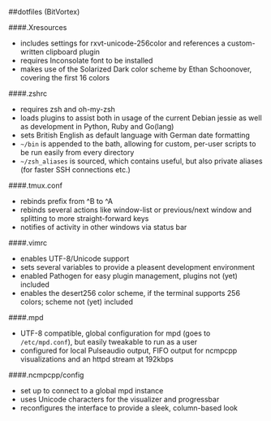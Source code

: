 ##dotfiles (BitVortex)

####.Xresources
* includes settings for rxvt-unicode-256color and references a custom-written clipboard plugin
* requires Inconsolate font to be installed
* makes use of the Solarized Dark color scheme by Ethan Schoonover, covering the first 16 colors

####.zshrc
* requires zsh and oh-my-zsh
* loads plugins to assist both in usage of the current Debian jessie as well as development in Python, Ruby and Go(lang)
* sets British English as default language with German date formatting
* `~/bin` is appended to the bath, allowing for custom, per-user scripts to be run easily from every directory
* `~/zsh_aliases` is sourced, which contains useful, but also private aliases (for faster SSH connections etc.)

####.tmux.conf
* rebinds prefix from ^B to ^A
* rebinds several actions like window-list or previous/next window and splitting to more straight-forward keys
* notifies of activity in other windows via status bar

####.vimrc
* enables UTF-8/Unicode support
* sets several variables to provide a pleasent development environment
* enabled Pathogen for easy plugin management, plugins not (yet) included
* enables the desert256 color scheme, if the terminal supports 256 colors; scheme not (yet) included

####.mpd
* UTF-8 compatible, global configuration for mpd (goes to `/etc/mpd.conf`), but easily tweakable to run as a user
* configured for local Pulseaudio output, FIFO output for ncmpcpp visualizations and an httpd stream at 192kbps

####.ncmpcpp/config
* set up to connect to a global mpd instance
* uses Unicode characters for the visualizer and progressbar
* reconfigures the interface to provide a sleek, column-based look

